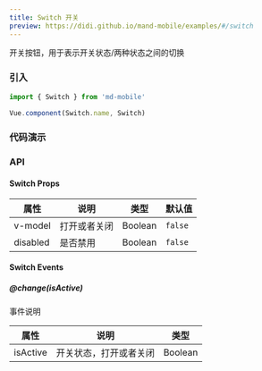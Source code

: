 ```yaml
---
title: Switch 开关
preview: https://didi.github.io/mand-mobile/examples/#/switch
---
```


开关按钮，用于表示开关状态/两种状态之间的切换

### 引入

```javascript
import { Switch } from 'md-mobile'

Vue.component(Switch.name, Switch)
```

### 代码演示
<!-- DEMO -->

### API

#### Switch Props
|属性 | 说明 | 类型 | 默认值|
|----|-----|------|------|
|v-model|打开或者关闭|Boolean|`false`|
|disabled|是否禁用|Boolean|`false`|

#### Switch Events

##### @change(isActive)
事件说明

|属性 | 说明 | 类型 |
|----|-----|------|
|isActive|开关状态，打开或者关闭|Boolean|
